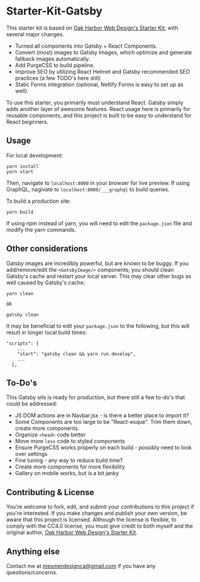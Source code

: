 # Starter-Kit-Gatsby
 
This starter kit is based on [Oak Harbor Web Design's Starter Kit](https://github.com/Oak-Harbor-Kits/Starter-KitV3), with several major changes.

- Turned all components into Gatsby + React Components.
- Convert (most) images to Gatsby Images, which optimize and generate fallback images automatically.
- Add PurgeCSS to build pipeline.
- Improve SEO by utilizing React Helmet and Gatsby recommended SEO practices (a few TODO's here still)
- Static Forms integration (optional, Netlify Forms is easy to set up as well)

To use this starter, you primarily must understand React. Gatsby simply adds another layer of awesome features. React usage here is primarily for reusable components, and this project is built to be easy to understand for React beginners.

## Usage

For local development:

```
yarn install
yarn start
```

Then, navigate to `localhost:8000` in your browser for live preview. If using GraphQL, nagivate to `localhost:8000/___graphql` to build queries.

To build a production site:

```
yarn build
```

If using npm instead of yarn, you will need to edit the `package.json` file and modify the yarn commands.

## Other considerations

Gatsby images are incredibly powerful, but are known to be buggy. If you add/remove/edit the `<GatsbyImage/>` components, you should clean Gatsby's cache and restart your local server. This may clear other bugs as well caused by Gatsby's cache:

```
yarn clean

OR

gatsby clean
```

It may be beneficial to edit your `package.json` to the following, but this will result in longer local build times:

```
"scripts": {
    ...
    "start": "gatsby clean && yarn run develop",
    ...
  },
```

## To-Do's

This Gatsby site is ready for production, but there still a few to-do's that could be addressed:

- JS DOM actions are in Navbar.jsx - is there a better place to import it?
- Some Components are too large to be "React-esque". Trim them down, create more components.
- Organize `<head>` code better
- Move more `less` code to styled components
- Ensure PurgeCSS works properly on each build - possibly need to look over settings
- Fine tuning - any way to reduce build time?
- Create more components for more flexibility
- Gallery on mobile works, but is a bit janky

## Contributing & License

You're welcome to fork, edit, and submit your contributions to this project if you're interested. If you make changes and publish your own version, be aware that this project is licensed. Although the license is flexible, to comply with the CC4.0 license, you must give credit to both myself and the original author, [Oak Harbor Web Design's Starter Kit](https://github.com/Oak-Harbor-Kits/Starter-KitV3).

## Anything else

Contact me at [mesmerdesignca@gmail.com](mailto:mesmerdesignca@gmail.com) if you have any questions/concerns.